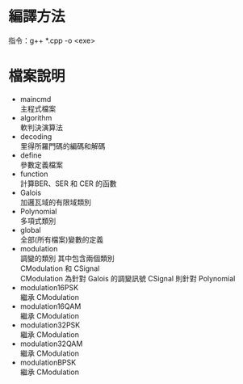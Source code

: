 # 編譯方法
指令：g++ *.cpp -o \<exe\>
# 檔案說明
- maincmd  
  主程式檔案
- algorithm  
  軟判決演算法
- decoding  
  里得所羅門碼的編碼和解碼
- define  
  參數定義檔案
- function  
  計算BER、SER 和 CER 的函數
- Galois  
  加邏瓦域的有限域類別
- Polynomial  
  多項式類別
- global  
  全部(所有檔案)變數的定義
- modulation  
  調變的類別 其中包含兩個類別  
  CModulation 和 CSignal  
  CModulation 為針對 Galois 的調變訊號
  CSignal 則針對 Polynomial
- modulation16PSK  
  繼承 CModulation
- modulation16QAM  
  繼承 CModulation  
- modulation32PSK  
  繼承 CModulation  
- modulation32QAM  
  繼承 CModulation  
- modulationBPSK  
  繼承 CModulation  